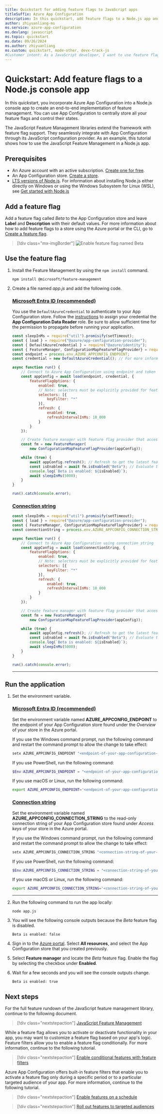 ```yaml
---
title: Quickstart for adding feature flags to JavaScript apps
titleSuffix: Azure App Configuration
description: In this quickstart, add feature flags to a Node.js app and manage them using Azure App Configuration.
author: zhiyuanliang-ms
ms.service: azure-app-configuration
ms.devlang: javascript
ms.topic: quickstart
ms.date: 09/26/2024
ms.author: zhiyuanliang
ms.custom: quickstart, mode-other, devx-track-js
#Customer intent: As a JavaScript developer, I want to use feature flags to control feature availability quickly and confidently.
---
```


# Quickstart: Add feature flags to a Node.js console app

In this quickstart, you incorporate Azure App Configuration into a Node.js console app to create an end-to-end implementation of feature management. You can use App Configuration to centrally store all your feature flags and control their states.

The JavaScript Feature Management libraries extend the framework with feature flag support. They seamlessly integrate with App Configuration through its JavaScript configuration provider. As an example, this tutorial shows how to use the JavaScript Feature Management in a Node.js app.

## Prerequisites

- An Azure account with an active subscription. [Create one for free](https://azure.microsoft.com/free/).
- An App Configuration store. [Create a store](./quickstart-azure-app-configuration-create.md#create-an-app-configuration-store).
- [LTS versions of Node.js](https://github.com/nodejs/release#release-schedule). For information about installing Node.js either directly on Windows or using the Windows Subsystem for Linux (WSL), see [Get started with Node.js](/windows/dev-environment/javascript/nodejs-overview)

## Add a feature flag

Add a feature flag called *Beta* to the App Configuration store and leave **Label** and **Description** with their default values. For more information about how to add feature flags to a store using the Azure portal or the CLI, go to [Create a feature flag](./manage-feature-flags.md#create-a-feature-flag).

> [!div class="mx-imgBorder"]
> ![Enable feature flag named Beta](media/quickstart-feature-flag-javascript/add-beta-feature-flag.png)


## Use the feature flag

1. Install the Feature Management by using the `npm install` command.

    ``` console
    npm install @microsoft/feature-management
    ```

1. Create a file named *app.js* and add the following code.

    ### [Microsoft Entra ID (recommended)](#tab/entra-id)
    You use the `DefaultAzureCredential` to authenticate to your App Configuration store. Follow the [instructions](./concept-enable-rbac.md#authentication-with-token-credentials) to assign your credential the **App Configuration Data Reader** role. Be sure to allow sufficient time for the permission to propagate before running your application.

    ``` javascript
    const sleepInMs = require("util").promisify(setTimeout);
    const { load } = require("@azure/app-configuration-provider");
    const { DefaultAzureCredential } = require("@azure/identity");
    const { FeatureManager, ConfigurationMapFeatureFlagProvider} = require("@microsoft/feature-management");
    const endpoint = process.env.AZURE_APPCONFIG_ENDPOINT;
    const credential = new DefaultAzureCredential(); // For more information, see https://learn.microsoft.com/azure/developer/javascript/sdk/credential-chains#use-defaultazurecredential-for-flexibility

    async function run() {
        // Connect to Azure App Configuration using endpoint and token credential
        const appConfig = await load(endpoint, credential, {
            featureFlagOptions: {
                enabled: true,
                // Note: selectors must be explicitly provided for feature flags.
                selectors: [{
                    keyFilter: "*"
                }],
                refresh: {
                    enabled: true,
                    refreshIntervalInMs: 10_000
                }
            }
        });

        // Create feature manager with feature flag provider that accesses feature flags from App Configuration
        const fm = new FeatureManager(
            new ConfigurationMapFeatureFlagProvider(appConfig));

        while (true) {
            await appConfig.refresh(); // Refresh to get the latest feature flag settings
            const isEnabled = await fm.isEnabled("Beta"); // Evaluate the feature flag
            console.log(`Beta is enabled: ${isEnabled}`);
            await sleepInMs(5000);
        }
    }

    run().catch(console.error);
    ```

    ### [Connection string](#tab/connection-string)
    ``` javascript
    const sleepInMs = require("util").promisify(setTimeout);
    const { load } = require("@azure/app-configuration-provider");
    const { FeatureManager, ConfigurationMapFeatureFlagProvider} = require("@microsoft/feature-management");
    const connectionString = process.env.AZURE_APPCONFIG_CONNECTION_STRING;

    async function run() {
        // Connect to Azure App Configuration using connection string
        const appConfig = await load(connectionString, {
            featureFlagOptions: {
                enabled: true,
                // Note: selectors must be explicitly provided for feature flags.
                selectors: [{
                    keyFilter: "*"
                }],
                refresh: {
                    enabled: true,
                    refreshIntervalInMs: 10_000
                }
            }
        });

        // Create feature manager with feature flag provider that accesses feature flags from App Configuration
        const fm = new FeatureManager(
            new ConfigurationMapFeatureFlagProvider(appConfig));

        while (true) {
            await appConfig.refresh(); // Refresh to get the latest feature flag settings
            const isEnabled = await fm.isEnabled("Beta"); // Evaluate the feature flag
            console.log(`Beta is enabled: ${isEnabled}`);
            await sleepInMs(5000);
        }
    }

    run().catch(console.error);
    ```

    ---

## Run the application

1. Set the environment variable.

    ### [Microsoft Entra ID (recommended)](#tab/entra-id)
    Set the environment variable named **AZURE_APPCONFIG_ENDPOINT** to the endpoint of your App Configuration store found under the *Overview* of your store in the Azure portal.

    If you use the Windows command prompt, run the following command and restart the command prompt to allow the change to take effect:

    ```cmd
    setx AZURE_APPCONFIG_ENDPOINT "<endpoint-of-your-app-configuration-store>"
    ```

    If you use PowerShell, run the following command:

    ```powershell
    $Env:AZURE_APPCONFIG_ENDPOINT = "<endpoint-of-your-app-configuration-store>"
    ```

    If you use macOS or Linux, run the following command:

    ```bash
    export AZURE_APPCONFIG_ENDPOINT='<endpoint-of-your-app-configuration-store>'
    ```

    ### [Connection string](#tab/connection-string)
    Set the environment variable named **AZURE_APPCONFIG_CONNECTION_STRING** to the read-only connection string of your App Configuration store found under *Access keys* of your store in the Azure portal.

    If you use the Windows command prompt, run the following command and restart the command prompt to allow the change to take effect:

    ```cmd
    setx AZURE_APPCONFIG_CONNECTION_STRING "<connection-string-of-your-app-configuration-store>"
    ```

   If you use PowerShell, run the following command:

    ```powershell
    $Env:AZURE_APPCONFIG_CONNECTION_STRING = "<connection-string-of-your-app-configuration-store>"
    ```

    If you use macOS or Linux, run the following command:

    ```bash
    export AZURE_APPCONFIG_CONNECTION_STRING='<connection-string-of-your-app-configuration-store>'
    ```
    
    ---

1. Run the following command to run the app locally:

    ``` console
    node app.js
    ```

1. You will see the following console outputs because the *Beta* feature flag is disabled.

    ``` console
    Beta is enabled: false
    ```

1. Sign in to the [Azure portal](https://portal.azure.com). Select **All resources**, and select the App Configuration store that you created previously. 

1. Select **Feature manager** and locate the *Beta* feature flag. Enable the flag by selecting the checkbox under **Enabled**.

1. Wait for a few seconds and you will see the console outputs change.

    ``` console
    Beta is enabled: true
    ```

## Next steps

For the full feature rundown of the JavaScript feature management library, continue to the following document.

> [!div class="nextstepaction"]
> [JavaScript Feature Management](./feature-management-javascript-reference.md)

While a feature flag allows you to activate or deactivate functionality in your app, you may want to customize a feature flag based on your app's logic. Feature filters allow you to enable a feature flag conditionally. For more information, continue to the following tutorial.

> [!div class="nextstepaction"]
> [Enable conditional features with feature filters](./howto-feature-filters.md)

Azure App Configuration offers built-in feature filters that enable you to activate a feature flag only during a specific period or to a particular targeted audience of your app. For more information, continue to the following tutorial.

> [!div class="nextstepaction"]
> [Enable features on a schedule](./howto-timewindow-filter.md)

> [!div class="nextstepaction"]
> [Roll out features to targeted audiences](./howto-targetingfilter.md)